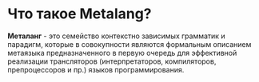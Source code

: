 # Что такое Metalang?

**Металанг** - это семейство контекстно зависимых грамматик и парадигм, которые в совокупности являются формальным описанием метаязыка предназначенного в первую очередь для эффективной реализации трансляторов (интерпретаторов, компиляторов, препроцессоров и пр.) языков программирования.
